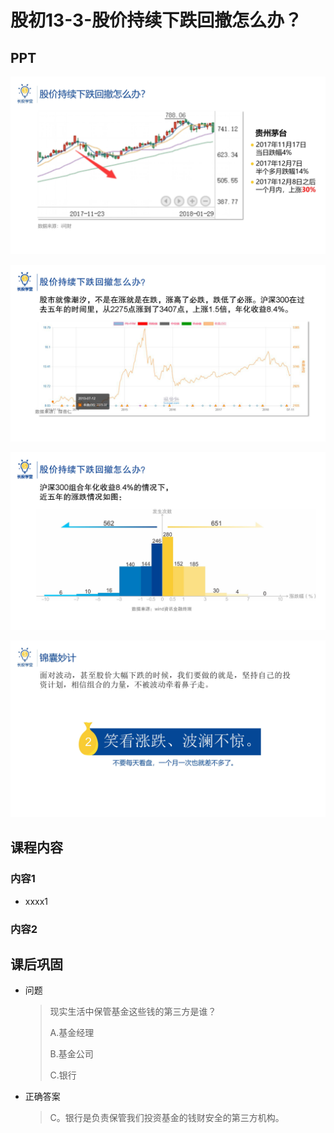 # 股初13-3-股价持续下跌回撤怎么办？

## PPT

![课程ppt](assets/13-3-1.jpeg)

![课程ppt](assets/13-3-2.jpeg)

![课程ppt](assets/13-3-3.jpeg)

![课程ppt](assets/13-3-4.jpeg)

## 课程内容

### 内容1

- xxxx1

  > 

### 内容2

## 课后巩固

- 问题

  > 现实生活中保管基金这些钱的第三方是谁？
  >
  > A.基金经理
  >
  > B.基金公司
  >
  > C.银行

- 正确答案

  > C。银行是负责保管我们投资基金的钱财安全的第三方机构。